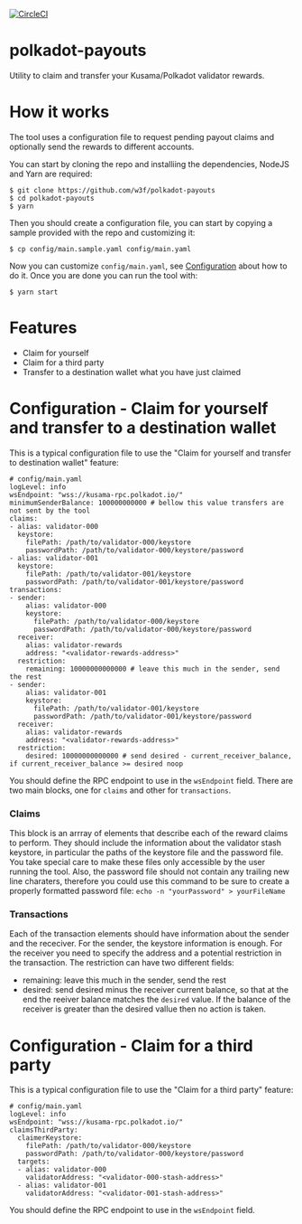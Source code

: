 [![CircleCI](https://circleci.com/gh/w3f/polkadot-payouts.svg?style=svg)](https://circleci.com/gh/w3f/polkadot-payouts)

# polkadot-payouts

Utility to claim and transfer your Kusama/Polkadot validator rewards.

# How it works

The tool uses a configuration file to request pending payout claims and optionally send the rewards to different accounts.

You can start by cloning the repo and installiing the dependencies, NodeJS and Yarn are required:
```
$ git clone https://github.com/w3f/polkadot-payouts
$ cd polkadot-payouts
$ yarn
```
Then you should create a configuration file, you can start by copying a sample provided with the repo and customizing it:
```
$ cp config/main.sample.yaml config/main.yaml
```
Now you can customize `config/main.yaml`, see [Configuration](#configuration) about how to do it. Once you are done you
can run the tool with:
```
$ yarn start
```

# Features

- Claim for yourself
- Claim for a third party
- Transfer to a destination wallet what you have just claimed

# Configuration - Claim for yourself and transfer to a destination wallet
This is a typical configuration file to use the "Claim for yourself and transfer to destination wallet" feature:
```
# config/main.yaml
logLevel: info
wsEndpoint: "wss://kusama-rpc.polkadot.io/"
minimumSenderBalance: 100000000000 # bellow this value transfers are not sent by the tool
claims:
- alias: validator-000
  keystore:
    filePath: /path/to/validator-000/keystore
    passwordPath: /path/to/validator-000/keystore/password
- alias: validator-001
  keystore:
    filePath: /path/to/validator-001/keystore
    passwordPath: /path/to/validator-001/keystore/password
transactions:
- sender:
    alias: validator-000
    keystore:
      filePath: /path/to/validator-000/keystore
      passwordPath: /path/to/validator-000/keystore/password
  receiver:
    alias: validator-rewards
    address: "<validator-rewards-address>"
  restriction:
    remaining: 10000000000000 # leave this much in the sender, send the rest
- sender:
    alias: validator-001
    keystore:
      filePath: /path/to/validator-001/keystore
      passwordPath: /path/to/validator-001/keystore/password
  receiver:
    alias: validator-rewards
    address: "<validator-rewards-address>"
  restriction:
    desired: 10000000000000 # send desired - current_receiver_balance, if current_receiver_balance >= desired noop
```
You should define the RPC endpoint to use in the `wsEndpoint` field. There are two main blocks, one for `claims` and other
for `transactions`.

### Claims
This block is an arrray of elements that describe each of the reward claims to perform. They should include the information about the validator stash keystore, in particular the paths of the keystore file and the password file. You take special care to make these files only
accessible by the user running the tool. Also, the password file should not contain any trailing new line charaters, therefore you could use this command to be sure to create a properly formatted password file: `echo -n "yourPassword" > yourFileName`

### Transactions
Each of the transaction elements should have information about the sender and the receciver. For the sender, the keystore
information is enough. For the receiver you need to specify the address and a potential restriction in the transaction. The
restriction can have two different fields:
* remaining: leave this much in the sender, send the rest
* desired: send desired minus the receiver current balance, so that at the end the reeiver balance matches the `desired` value. If the balance of the receiver is greater than the desired vallue then no action is taken.

# Configuration - Claim for a third party
This is a typical configuration file to use the "Claim for a third party" feature:
```
# config/main.yaml
logLevel: info
wsEndpoint: "wss://kusama-rpc.polkadot.io/"
claimsThirdParty:
  claimerKeystore:
    filePath: /path/to/validator-000/keystore
    passwordPath: /path/to/validator-000/keystore/password
  targets:
  - alias: validator-000
    validatorAddress: "<validator-000-stash-address>"
  - alias: validator-001
    validatorAddress: "<validator-001-stash-address>"  
```
You should define the RPC endpoint to use in the `wsEndpoint` field.